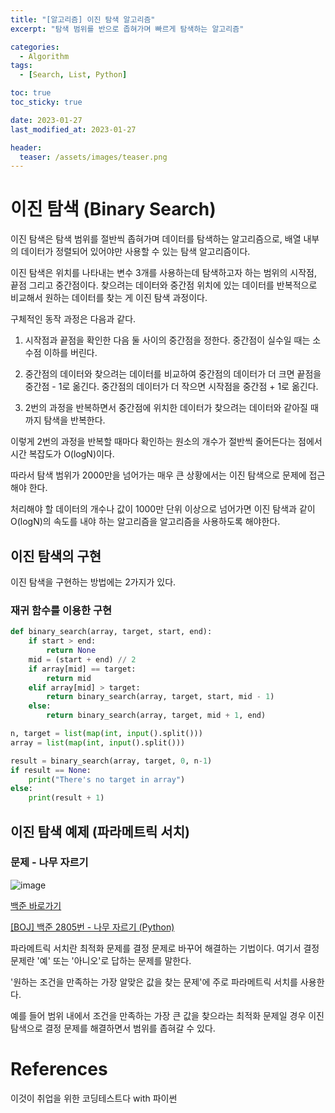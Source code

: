 ```yaml
---
title: "[알고리즘] 이진 탐색 알고리즘"
excerpt: "탐색 범위를 반으로 좁혀가며 빠르게 탐색하는 알고리즘"

categories:
  - Algorithm
tags:
  - [Search, List, Python]

toc: true
toc_sticky: true

date: 2023-01-27
last_modified_at: 2023-01-27

header:
  teaser: /assets/images/teaser.png
---
```


# 이진 탐색 (Binary Search)

이진 탐색은 탐색 범위를 절반씩 좁혀가며 데이터를 탐색하는 알고리즘으로, 배열 내부의 데이터가 정렬되어 있어야만 사용할 수 있는 탐색 알고리즘이다.

이진 탐색은 위치를 나타내는 변수 3개를 사용하는데 탐색하고자 하는 범위의 시작점, 끝점 그리고 중간점이다. 찾으려는 데이터와 중간점 위치에 있는 데이터를 반복적으로 비교해서 원하는 데이터를 찾는 게 이진 탐색 과정이다.

구체적인 동작 과정은 다음과 같다.

1. 시작점과 끝점을 확인한 다음 둘 사이의 중간점을 정한다. 중간점이 실수일 때는 소수점 이하를 버린다.

2. 중간점의 데이터와 찾으려는 데이터를 비교하여 중간점의 데이터가 더 크면 끝점을 중간점 - 1로 옮긴다. 중간점의 데이터가 더 작으면 시작점을 중간점 + 1로 옮긴다.

3. 2번의 과정을 반복하면서 중간점에 위치한 데이터가 찾으려는 데이터와 같아질 때까지 탐색을 반복한다.

이렇게 2번의 과정을 반복할 때마다 확인하는 원소의 개수가 절반씩 줄어든다는 점에서 시간 복잡도가 O(logN)이다. 

따라서 탐색 범위가 2000만을 넘어가는 매우 큰 상황에서는 이진 탐색으로 문제에 접근해야 한다. 

처리해야 할 데이터의 개수나 값이 1000만 단위 이상으로 넘어가면 이진 탐색과 같이 O(logN)의 속도를 내야 하는 알고리즘을 알고리즘을 사용하도록 해야한다. 

## 이진 탐색의 구현

이진 탐색을 구현하는 방법에는 2가지가 있다.

### 재귀 함수를 이용한 구현

```py
def binary_search(array, target, start, end):
    if start > end:
        return None
    mid = (start + end) // 2
    if array[mid] == target:
        return mid
    elif array[mid] > target:
        return binary_search(array, target, start, mid - 1)
    else:
        return binary_search(array, target, mid + 1, end)

n, target = list(map(int, input().split()))
array = list(map(int, input().split()))

result = binary_search(array, target, 0, n-1)
if result == None:
    print("There's no target in array")
else:
    print(result + 1)
```

## 이진 탐색 예제 (파라메트릭 서치)

### 문제 - 나무 자르기

![image](https://user-images.githubusercontent.com/121740394/215106259-3a08af60-0721-4ac7-9a30-0bb3014495c6.png)

[백준 바로가기](https://www.acmicpc.net/problem/2805)

[[BOJ] 백준 2805번 - 나무 자르기 (Python)](https://jjunohj.github.io/boj/boj-2805/)

파라메트릭 서치란 최적화 문제를 결정 문제로 바꾸어 해결하는 기법이다. 여기서 결정 문제란 '예' 또는 '아니오'로 답하는 문제를 말한다.

'원하는 조건을 만족하는 가장 알맞은 값을 찾는 문제'에 주로 파라메트릭 서치를 사용한다.

예를 들어 범위 내에서 조건을 만족하는 가장 큰 값을 찾으라는 최적화 문제일 경우 이진 탐색으로 결정 문제를 해결하면서 범위를 좁혀갈 수 있다.

# References

이것이 취업을 위한 코딩테스트다 with 파이썬